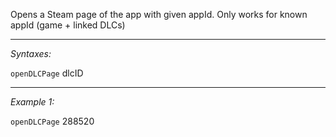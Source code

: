 Opens a Steam page of the app with given appId. Only works for known appId (game + linked DLCs)


---
*Syntaxes:*

`openDLCPage` dlcID

---
*Example 1:*

`openDLCPage` 288520